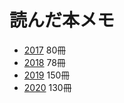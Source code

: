 # 読んだ本メモ

* [2017](./2017.md) 80冊
* [2018](./2018.md) 78冊
* [2019](./2019.md) 150冊
* [2020](./2020.md) 130冊
